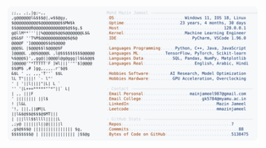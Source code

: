 <picture>
  <source srcset="https://raw.githubusercontent.com/mmazinjameel/mmazinjameel/main/dark_mode.svg?v=1743747255" media="(prefers-color-scheme: dark)">
  <img src="https://raw.githubusercontent.com/mmazinjameel/mmazinjameel/main/light_mode.svg?v=1743747255">
</picture>
